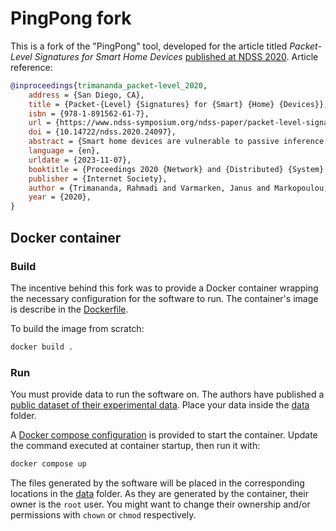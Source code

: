 # PingPong fork

This is a fork of the "PingPong" tool,
developed for the article titled
*Packet-Level Signatures for Smart Home Devices* [published at NDSS 2020](https://www.ndss-symposium.org/ndss-paper/packet-level-signatures-for-smart-home-devices/).
Article reference:
```bibtex
@inproceedings{trimananda_packet-level_2020,
	address = {San Diego, CA},
	title = {Packet-{Level} {Signatures} for {Smart} {Home} {Devices}},
	isbn = {978-1-891562-61-7},
	url = {https://www.ndss-symposium.org/ndss-paper/packet-level-signatures-for-smart-home-devices/},
	doi = {10.14722/ndss.2020.24097},
	abstract = {Smart home devices are vulnerable to passive inference attacks based on network trafﬁc, even in the presence of encryption. In this paper, we present PINGPONG, a tool that can automatically extract packet-level signatures for device events (e.g., light bulb turning ON/OFF) from network trafﬁc. We evaluated PINGPONG on popular smart home devices ranging from smart plugs and thermostats to cameras, voice-activated devices, and smart TVs. We were able to: (1) automatically extract previously unknown signatures that consist of simple sequences of packet lengths and directions; (2) use those signatures to detect the devices or speciﬁc events with an average recall of more than 97\%; (3) show that the signatures are unique among hundreds of millions of packets of real world network trafﬁc; (4) show that our methodology is also applicable to publicly available datasets; and (5) demonstrate its robustness in different settings: events triggered by local and remote smartphones, as well as by homeautomation systems.},
	language = {en},
	urldate = {2023-11-07},
	booktitle = {Proceedings 2020 {Network} and {Distributed} {System} {Security} {Symposium}},
	publisher = {Internet Society},
	author = {Trimananda, Rahmadi and Varmarken, Janus and Markopoulou, Athina and Demsky, Brian},
	year = {2020},
}
```

## Docker container

### Build

The incentive behind this fork was to provide a Docker container wrapping the necessary configuration for the software to run.
The container's image is describe in the [Dockerfile](Dockerfile).

To build the image from scratch:
```bash
docker build .
```

### Run

You must provide data to run the software on.
The authors have published a [public dataset of their experimental data](https://athinagroup.eng.uci.edu/projects/pingpong/data/).
Place your data inside the [data](data/) folder.

A [Docker compose configuration](docker-compose.yaml) is provided to start the container.
Update the command executed at container startup,
then run it with:
```bash
docker compose up
```

The files generated by the software will be placed in the corresponding locations in the [data](data/) folder.
As they are generated by the container, their owner is the `root` user.
You might want to change their ownership and/or permissions with `chown` or `chmod` respectively.
